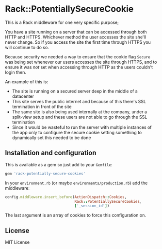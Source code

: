 # Rack::PotentiallySecureCookie

This is a Rack middleware for one very specific purpose;

You have a site running on a server that can be accessed through both HTTP and
HTTPS. Whichever method the user accesses the site she'll never change. So if
you access the site the first time through HTTPS you will continue to do so.

Because security we needed a way to ensure that the cookie flag `Secure` was
being set whenever our users accesses the site through HTTPS, and to ensure it
was *not* set when accessing through HTTP as the users couldn't login then.

An example of this is:

* The site is running on a secured server deep in the middle of a datacenter
* This site serves the public internet and because of this there's SSL
  termination in front of the site
* The same site is also being used internally at the company, under a split-view
  setup and these users are not able to go through the SSL termination
* Since it would be wasteful to run the server with multiple instances of the
  app only to configure the secure cookie setting something to dynamically set
  this needed to be done

## Installation and configuration

This is available as a gem so just add to your `Gemfile`:

```ruby
gem 'rack-potentially-secure-cookies'
```

In your `environment.rb` (or maybe `environments/production.rb`) add the middleware:

```ruby
config.middleware.insert_before(ActionDispatch::Cookies,
                                Rack::PotentiallySecureCookies,
                                ['_session_id'])
```

The last argument is an array of cookies to force this configuration on.

## License

MIT License
